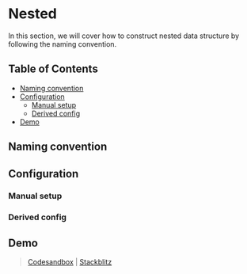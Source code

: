 # Nested

In this section, we will cover how to construct nested data structure by following the naming convention.

<!-- aside -->

## Table of Contents

- [Naming convention](#naming-convention)
- [Configuration](#configuration)
  - [Manual setup](#manual-setup)
  - [Derived config](#derived-config)
- [Demo](#demo)

<!-- /aside -->

## Naming convention

## Configuration

### Manual setup

### Derived config

## Demo

> [Codesandbox](https://codesandbox.io/s/github/edmundhung/conform/tree/v0.3.0/examples/nested) \| [Stackblitz](https://stackblitz.com/github/edmundhung/conform/tree/v0.3.0/examples/nested)
